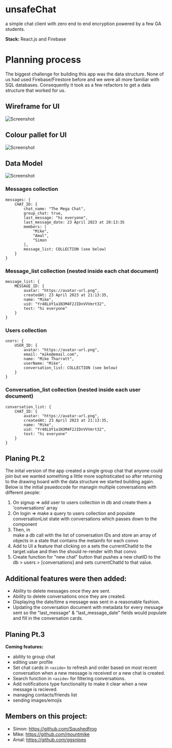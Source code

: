 # unsafeChat

a simple chat client with zero end to end encryption powered by a few GA students.

**Stack:** React.js and Firebase



# Planning process

The biggest challenge for building this app was the data structure. None of us had used Firebase/Firestore before and we were all more familiar with SQL databases. Consequently it took as a few refactors to get a data structure that worked for us.

## Wireframe for UI
![Screenshot](https://github.com/mountmike/simple-chat/blob/main/public/wireframe1.png)

## Colour pallet for UI
![Screenshot](https://github.com/mountmike/simple-chat/blob/main/public/colours.png)

## Data Model

![Screenshot](https://github.com/mountmike/simple-chat/blob/main/public/datamodel1.png)


### Messages collection
````   
messages: {
    CHAT_ID: {
        chat_name: "The Mega Chat",
        group_chat: true,
        last_message: "hi everyone",
        last_message_date: 23 April 2023 at 20:13:35
        members: [
            "Mike",
            "Amal",
            "Simon
        ],
        message_list: COLLECTION (see below)
    }
}

````
### Message_list collection (nested inside each chat document)
````   
message_list: {
    MESSAGE_ID: {
        avatar: "https://avatar-url.png",
        createdAt: 23 April 2023 at 21:13:35,
        name: "Mike",
        uid: "Yr48LUY1a1N3M4F2JIDnVVVmrt32",
        test: "hi everyone"
    }
}

````

### Users collection
````   
users: {
    USER_ID: {
        avatar: "https://avatar-url.png",
        email: "mike@email.com",
        name: "Mike Tharratt",
        userName: "Mike",
        conversation_list: COLLECTION (see below)
    }
}
````
### Conversation_list collection (nested inside each user document)
````   
conversation_list: {
    CHAT_ID: {
        avatar: "https://avatar-url.png",
        createdAt: 23 April 2023 at 21:13:35,
        name: "Mike",
        uid: "Yr48LUY1a1N3M4F2JIDnVVVmrt32",
        test: "hi everyone"
    }
}

````

## Planing Pt.2

The inital version of the app created a single group chat that anyone could join but we wanted something a little more sophisticated so after returning to the drawing board with the data structure we started building again. Below is the initial psuedocode for managin multiple conversations with different people:

1. On signup => add user to users collection in db and create them a 'conversations' array
2. On login => make a query to users collection and populate conversationList state with conversations which passes down to the <Aside> component
3. Then, in <Aside> make a db call with the list of conversation IDs and store an array of objects in a state that contains the metainfo for each convo
4. Add to UI a feature that clicking on a <ChatCard> sets the currentChatId to the target.value and then the <ChatBox> should re-render with that convo
5. Create function for "new chat" button that pushes a new chatID to the db > users > [conversations] and sets currentChatId to that value.

  
## Additional features were then added:
- Ability to delete messages once they are sent.
- Ability to delete conversations once they are created.
- Displaying the date/time a message was sent in a reasonable fashion.
- Updating the conversation document with metadata for every message sent so the "last_message" & "last_message_date" fields would populate and fill in the conversation cards.

## Planing Pt.3
**Coming features:**
- ability to group chat
- editing user profile
- Set chat cards in `<aside>` to refresh and order based on most recent conversation when a new message is received or a new chat is created.
- Search function in `<aside>` for filtering conversations.
- Add notifications type functionality to make it clear when a new message is recieved.
- managing contacts/friends list
- sending images/emojis

## Members on this project:

- Simon: https://github.com/Squshedfrog
- Mike: https://github.com/mountmike
- Amal: https://github.com/ggsnipes